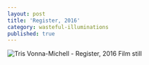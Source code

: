 ```yaml
---
layout: post
title: 'Register, 2016'
category: wasteful-illuminations
published: true
---
```


![Tris Vonna-Michell - Register, 2016]({{site.baseurl}}/assets/img/0202-register-2016.jpg)
Film still
